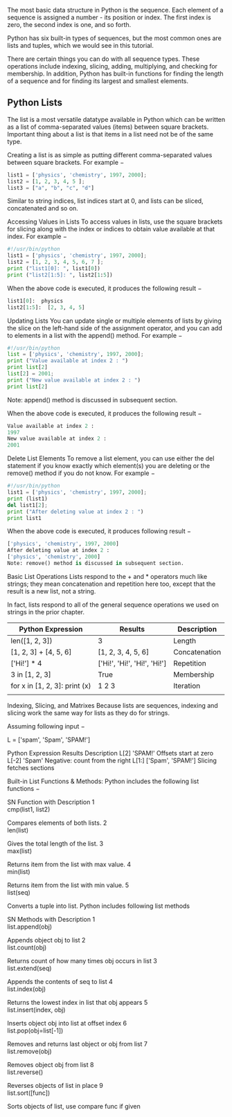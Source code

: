 The most basic data structure in Python is the sequence. Each element of a sequence is assigned a number - its position or index. The first index is zero, the second index is one, and so forth.

Python has six built-in types of sequences, but the most common ones are lists and tuples, which we would see in this tutorial.

There are certain things you can do with all sequence types. These operations include indexing, slicing, adding, multiplying, and checking for membership. In addition, Python has built-in functions for finding the length of a sequence and for finding its largest and smallest elements.

## Python Lists
The list is a most versatile datatype available in Python which can be written as a list of comma-separated values (items) between square brackets. Important thing about a list is that items in a list need not be of the same type.

Creating a list is as simple as putting different comma-separated values between square brackets. For example −
```Python
list1 = ['physics', 'chemistry', 1997, 2000];
list2 = [1, 2, 3, 4, 5 ];
list3 = ["a", "b", "c", "d"]
```
Similar to string indices, list indices start at 0, and lists can be sliced, concatenated and so on.

 

Accessing Values in Lists
To access values in lists, use the square brackets for slicing along with the index or indices to obtain value available at that index. For example −
```Python
#!/usr/bin/python
list1 = ['physics', 'chemistry', 1997, 2000];
list2 = [1, 2, 3, 4, 5, 6, 7 ];
print ("list1[0]: ", list1[0])
print ("list2[1:5]: ", list2[1:5])
```
When the above code is executed, it produces the following result −
```Python
list1[0]:  physics
list2[1:5]:  [2, 3, 4, 5]
``` 

Updating Lists
You can update single or multiple elements of lists by giving the slice on the left-hand side of the assignment operator, and you can add to elements in a list with the append() method. For example −
```Python
#!/usr/bin/python
list = ['physics', 'chemistry', 1997, 2000];
print ("Value available at index 2 : ")
print list[2]
list[2] = 2001;
print ("New value available at index 2 : ")
print list[2]
```
Note: append() method is discussed in subsequent section.

 

When the above code is executed, it produces the following result −
```Python
Value available at index 2 :
1997
New value available at index 2 :
2001
``` 

Delete List Elements
To remove a list element, you can use either the del statement if you know exactly which element(s) you are deleting or the remove() method if you do not know. For example −
```Python
#!/usr/bin/python
list1 = ['physics', 'chemistry', 1997, 2000];
print (list1)
del list1[2];
print ("After deleting value at index 2 : ")
print list1
```
When the above code is executed, it produces following result −
```Python
['physics', 'chemistry', 1997, 2000]
After deleting value at index 2 :
['physics', 'chemistry', 2000]
Note: remove() method is discussed in subsequent section.
```
 

Basic List Operations
Lists respond to the + and * operators much like strings; they mean concatenation and repetition here too, except that the result is a new list, not a string.

In fact, lists respond to all of the general sequence operations we used on strings in the prior chapter.

|Python Expression|	Results|	Description|
|----|----|----|
|len([1, 2, 3])|	3|	Length|
|[1, 2, 3] + [4, 5, 6]|	[1, 2, 3, 4, 5, 6]|	Concatenation|
|['Hi!'] * 4|	['Hi!', 'Hi!', 'Hi!', 'Hi!']	|Repetition|
|3 in [1, 2, 3]|	True|	Membership|
|for x in [1, 2, 3]: print (x)|	1 2 3|	Iteration|
|||| 

Indexing, Slicing, and Matrixes
Because lists are sequences, indexing and slicing work the same way for lists as they do for strings.

Assuming following input −

L = ['spam', 'Spam', 'SPAM!']
 

Python Expression	Results	Description
L[2]	'SPAM!'	Offsets start at zero
L[-2]	'Spam'	Negative: count from the right
L[1:]	['Spam', 'SPAM!']	Slicing fetches sections
 

Built-in List Functions & Methods:
Python includes the following list functions −

SN	Function with Description
1	
cmp(list1, list2)


Compares elements of both lists.
2	
len(list)


Gives the total length of the list.
3	
max(list)


Returns item from the list with max value.
4	
min(list)


Returns item from the list with min value.
5	
list(seq)


Converts a tuple into list.
Python includes following list methods

SN	Methods with Description
1	
list.append(obj)


Appends object obj to list
2	
list.count(obj)


Returns count of how many times obj occurs in list
3	
list.extend(seq)


Appends the contents of seq to list
4	
list.index(obj)


Returns the lowest index in list that obj appears
5	
list.insert(index, obj)


Inserts object obj into list at offset index
6	
list.pop(obj=list[-1])


Removes and returns last object or obj from list
7	
list.remove(obj)


Removes object obj from list
8	
list.reverse()


Reverses objects of list in place
9	
list.sort([func])


Sorts objects of list, use compare func if given